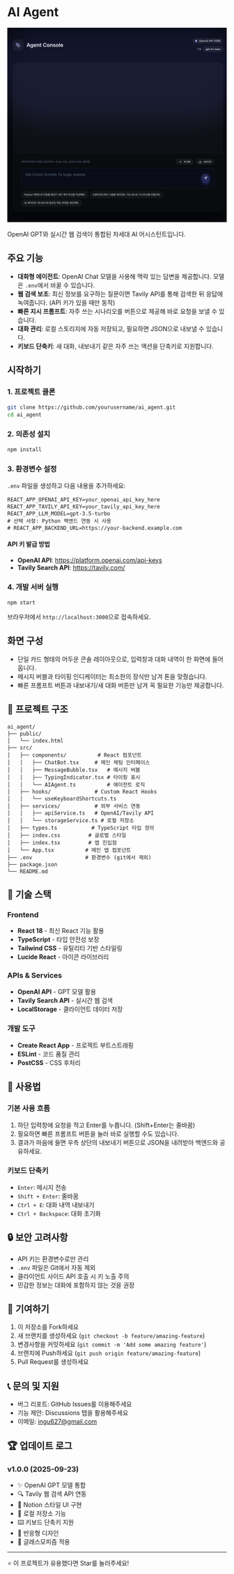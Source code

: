 # AI Agent

![AI Agent UI](imgs/ui_agent.png)

OpenAI GPT와 실시간 웹 검색이 통합된 차세대 AI 어시스턴트입니다.

## 주요 기능

- **대화형 에이전트**: OpenAI Chat 모델을 사용해 맥락 있는 답변을 제공합니다. 모델은 `.env`에서 바꿀 수 있습니다.
- **웹 검색 보조**: 최신 정보를 요구하는 질문이면 Tavily API를 통해 검색한 뒤 응답에 녹여줍니다. (API 키가 있을 때만 동작)
- **빠른 지시 프롬프트**: 자주 쓰는 시나리오를 버튼으로 제공해 바로 요청을 보낼 수 있습니다.
- **대화 관리**: 로컬 스토리지에 자동 저장되고, 필요하면 JSON으로 내보낼 수 있습니다.
- **키보드 단축키**: 새 대화, 내보내기 같은 자주 쓰는 액션을 단축키로 지원합니다.

## 시작하기

### 1. 프로젝트 클론

```bash
git clone https://github.com/yourusername/ai_agent.git
cd ai_agent
```

### 2. 의존성 설치

```bash
npm install
```

### 3. 환경변수 설정

`.env` 파일을 생성하고 다음 내용을 추가하세요:

```env
REACT_APP_OPENAI_API_KEY=your_openai_api_key_here
REACT_APP_TAVILY_API_KEY=your_tavily_api_key_here
REACT_APP_LLM_MODEL=gpt-3.5-turbo
# 선택 사항: Python 백엔드 연동 시 사용
# REACT_APP_BACKEND_URL=https://your-backend.example.com
```

#### API 키 발급 방법

- **OpenAI API**: <https://platform.openai.com/api-keys>
- **Tavily Search API**: <https://tavily.com/>

### 4. 개발 서버 실행

```bash
npm start
```

브라우저에서 `http://localhost:3000`으로 접속하세요.

## 화면 구성

- 단일 카드 형태의 어두운 콘솔 레이아웃으로, 입력창과 대화 내역이 한 화면에 들어옵니다.
- 메시지 버블과 타이핑 인디케이터는 최소한의 장식만 남겨 톤을 맞췄습니다.
- 빠른 프롬프트 버튼과 내보내기/새 대화 버튼만 남겨 꼭 필요한 기능만 제공합니다.

## 📁 프로젝트 구조

```text
ai_agent/
├── public/
│   └── index.html
├── src/
│   ├── components/          # React 컴포넌트
│   │   ├── ChatBot.tsx     # 메인 채팅 인터페이스
│   │   ├── MessageBubble.tsx   # 메시지 버블
│   │   ├── TypingIndicator.tsx # 타이핑 표시
│   │   └── AIAgent.ts          # 에이전트 로직
│   ├── hooks/              # Custom React Hooks
│   │   └── useKeyboardShortcuts.ts
│   ├── services/           # 외부 서비스 연동
│   │   ├── apiService.ts   # OpenAI/Tavily API
│   │   └── storageService.ts # 로컬 저장소
│   ├── types.ts           # TypeScript 타입 정의
│   ├── index.css         # 글로벌 스타일
│   ├── index.tsx         # 앱 진입점
│   └── App.tsx          # 메인 앱 컴포넌트
├── .env                 # 환경변수 (git에서 제외)
├── package.json
└── README.md
```

## 🔧 기술 스택

### Frontend

- **React 18** - 최신 React 기능 활용
- **TypeScript** - 타입 안전성 보장
- **Tailwind CSS** - 유틸리티 기반 스타일링
- **Lucide React** - 아이콘 라이브러리

### APIs & Services

- **OpenAI API** - GPT 모델 활용
- **Tavily Search API** - 실시간 웹 검색
- **LocalStorage** - 클라이언트 데이터 저장

### 개발 도구

- **Create React App** - 프로젝트 부트스트래핑
- **ESLint** - 코드 품질 관리
- **PostCSS** - CSS 후처리

## 🎯 사용법

### 기본 사용 흐름

1. 하단 입력창에 요청을 적고 Enter를 누릅니다. (Shift+Enter는 줄바꿈)
2. 필요하면 빠른 프롬프트 버튼을 눌러 바로 실행할 수도 있습니다.
3. 결과가 마음에 들면 우측 상단의 내보내기 버튼으로 JSON을 내려받아 백엔드와 공유하세요.

### 키보드 단축키

- `Enter`: 메시지 전송
- `Shift + Enter`: 줄바꿈
- `Ctrl + E`: 대화 내역 내보내기
- `Ctrl + Backspace`: 대화 초기화

## 🔒 보안 고려사항

- API 키는 환경변수로만 관리
- `.env` 파일은 Git에서 자동 제외
- 클라이언트 사이드 API 호출 시 키 노출 주의
- 민감한 정보는 대화에 포함하지 않는 것을 권장

## 🤝 기여하기

1. 이 저장소를 Fork하세요
2. 새 브랜치를 생성하세요 (`git checkout -b feature/amazing-feature`)
3. 변경사항을 커밋하세요 (`git commit -m 'Add some amazing feature'`)
4. 브랜치에 Push하세요 (`git push origin feature/amazing-feature`)
5. Pull Request를 생성하세요

## 📞 문의 및 지원

- 버그 리포트: GitHub Issues를 이용해주세요
- 기능 제안: Discussions 탭을 활용해주세요
- 이메일: <ingu627@gmail.com>

## 🏆 업데이트 로그

### v1.0.0 (2025-09-23)

- ✨ OpenAI GPT 모델 통합
- 🔍 Tavily 웹 검색 API 연동
- 🎨 Notion 스타일 UI 구현
- 💾 로컬 저장소 기능
- ⌨️ 키보드 단축키 지원
- 📱 반응형 디자인
- 🌟 글래스모피즘 적용

---

⭐ 이 프로젝트가 유용했다면 Star를 눌러주세요!
